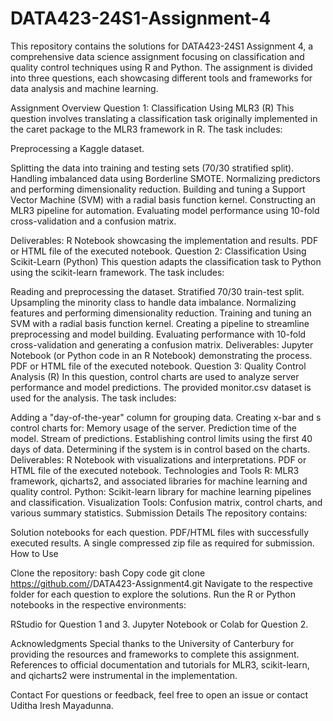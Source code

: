 # DATA423-24S1-Assignment-4
This repository contains the solutions for DATA423-24S1 Assignment 4, a comprehensive data science assignment focusing on classification and quality control techniques using R and Python. The assignment is divided into three questions, each showcasing different tools and frameworks for data analysis and machine learning.

Assignment Overview
Question 1: Classification Using MLR3 (R)
This question involves translating a classification task originally implemented in the caret package to the MLR3 framework in R. The task includes:

Preprocessing a Kaggle dataset.

Splitting the data into training and testing sets (70/30 stratified split).
Handling imbalanced data using Borderline SMOTE.
Normalizing predictors and performing dimensionality reduction.
Building and tuning a Support Vector Machine (SVM) with a radial basis function kernel.
Constructing an MLR3 pipeline for automation.
Evaluating model performance using 10-fold cross-validation and a confusion matrix.

Deliverables:
R Notebook showcasing the implementation and results.
PDF or HTML file of the executed notebook.
Question 2: Classification Using Scikit-Learn (Python)
This question adapts the classification task to Python using the scikit-learn framework. The task includes:

Reading and preprocessing the dataset.
Stratified 70/30 train-test split.
Upsampling the minority class to handle data imbalance.
Normalizing features and performing dimensionality reduction.
Training and tuning an SVM with a radial basis function kernel.
Creating a pipeline to streamline preprocessing and model building.
Evaluating performance with 10-fold cross-validation and generating a confusion matrix.
Deliverables:
Jupyter Notebook (or Python code in an R Notebook) demonstrating the process.
PDF or HTML file of the executed notebook.
Question 3: Quality Control Analysis (R)
In this question, control charts are used to analyze server performance and model predictions. The provided monitor.csv dataset is used for the analysis. The task includes:

Adding a "day-of-the-year" column for grouping data.
Creating x-bar and s control charts for:
Memory usage of the server.
Prediction time of the model.
Stream of predictions.
Establishing control limits using the first 40 days of data.
Determining if the system is in control based on the charts.
Deliverables:
R Notebook with visualizations and interpretations.
PDF or HTML file of the executed notebook.
Technologies and Tools
R: MLR3 framework, qicharts2, and associated libraries for machine learning and quality control.
Python: Scikit-learn library for machine learning pipelines and classification.
Visualization Tools: Confusion matrix, control charts, and various summary statistics.
Submission Details
The repository contains:

Solution notebooks for each question.
PDF/HTML files with successfully executed results.
A single compressed zip file as required for submission.
How to Use

Clone the repository:
bash
Copy code
git clone https://github.com/<UdithaMayadunna>/DATA423-Assignment4.git
Navigate to the respective folder for each question to explore the solutions.
Run the R or Python notebooks in the respective environments:

RStudio for Question 1 and 3.
Jupyter Notebook or Colab for Question 2.

Acknowledgments
Special thanks to the University of Canterbury for providing the resources and frameworks to complete this assignment. References to official documentation and tutorials for MLR3, scikit-learn, and qicharts2 were instrumental in the implementation.

Contact
For questions or feedback, feel free to open an issue or contact Uditha Iresh Mayadunna.







